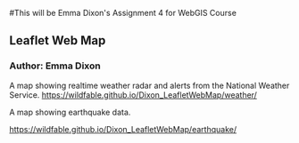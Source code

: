 #This will be Emma Dixon's Assignment 4 for WebGIS Course
## Leaflet Web Map
### Author: Emma Dixon

A map showing realtime weather radar and alerts from the National Weather Service.
<https://wildfable.github.io/Dixon_LeafletWebMap/weather/>

A map showing earthquake data.

<https://wildfable.github.io/Dixon_LeafletWebMap/earthquake/>